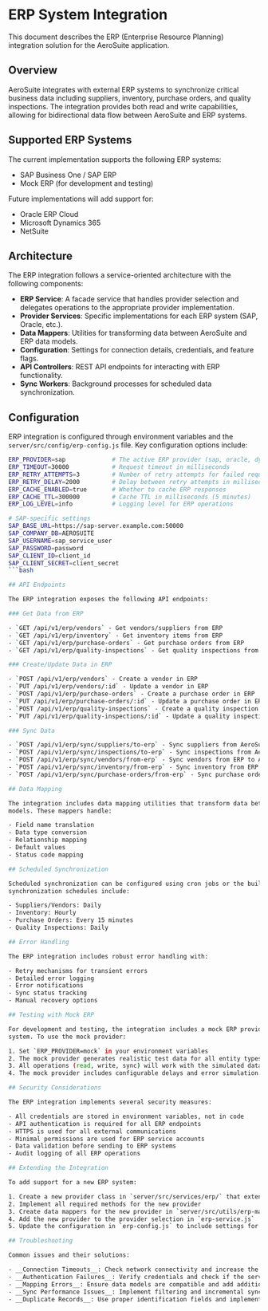 # ERP System Integration

This document describes the ERP (Enterprise Resource Planning) integration solution for the
AeroSuite application.

## Overview

AeroSuite integrates with external ERP systems to synchronize critical business data including
suppliers, inventory, purchase orders, and quality inspections. The integration provides both read
and write capabilities, allowing for bidirectional data flow between AeroSuite and ERP systems.

## Supported ERP Systems

The current implementation supports the following ERP systems:

- SAP Business One / SAP ERP
- Mock ERP (for development and testing)

Future implementations will add support for:

- Oracle ERP Cloud
- Microsoft Dynamics 365
- NetSuite

## Architecture

The ERP integration follows a service-oriented architecture with the following components:

- __ERP Service__: A facade service that handles provider selection and delegates operations to the
appropriate provider implementation.
- __Provider Services__: Specific implementations for each ERP system (SAP, Oracle, etc.).
- __Data Mappers__: Utilities for transforming data between AeroSuite and ERP data models.
- __Configuration__: Settings for connection details, credentials, and feature flags.
- __API Controllers__: REST API endpoints for interacting with ERP functionality.
- __Sync Workers__: Background processes for scheduled data synchronization.

## Configuration

ERP integration is configured through environment variables and the
`server/src/config/erp-config.js` file. Key configuration options include:

```bash
ERP_PROVIDER=sap             # The active ERP provider (sap, oracle, dynamics365, netsuite, mock)
ERP_TIMEOUT=30000            # Request timeout in milliseconds
ERP_RETRY_ATTEMPTS=3         # Number of retry attempts for failed requests
ERP_RETRY_DELAY=2000         # Delay between retry attempts in milliseconds
ERP_CACHE_ENABLED=true       # Whether to cache ERP responses
ERP_CACHE_TTL=300000         # Cache TTL in milliseconds (5 minutes)
ERP_LOG_LEVEL=info           # Logging level for ERP operations

# SAP-specific settings
SAP_BASE_URL=https://sap-server.example.com:50000
SAP_COMPANY_DB=AEROSUITE
SAP_USERNAME=sap_service_user
SAP_PASSWORD=password
SAP_CLIENT_ID=client_id
SAP_CLIENT_SECRET=client_secret
```bash

## API Endpoints

The ERP integration exposes the following API endpoints:

### Get Data from ERP

- `GET /api/v1/erp/vendors` - Get vendors/suppliers from ERP
- `GET /api/v1/erp/inventory` - Get inventory items from ERP
- `GET /api/v1/erp/purchase-orders` - Get purchase orders from ERP
- `GET /api/v1/erp/quality-inspections` - Get quality inspections from ERP

### Create/Update Data in ERP

- `POST /api/v1/erp/vendors` - Create a vendor in ERP
- `PUT /api/v1/erp/vendors/:id` - Update a vendor in ERP
- `POST /api/v1/erp/purchase-orders` - Create a purchase order in ERP
- `PUT /api/v1/erp/purchase-orders/:id` - Update a purchase order in ERP
- `POST /api/v1/erp/quality-inspections` - Create a quality inspection in ERP
- `PUT /api/v1/erp/quality-inspections/:id` - Update a quality inspection in ERP

### Sync Data

- `POST /api/v1/erp/sync/suppliers/to-erp` - Sync suppliers from AeroSuite to ERP
- `POST /api/v1/erp/sync/inspections/to-erp` - Sync inspections from AeroSuite to ERP
- `POST /api/v1/erp/sync/vendors/from-erp` - Sync vendors from ERP to AeroSuite
- `POST /api/v1/erp/sync/inventory/from-erp` - Sync inventory from ERP to AeroSuite
- `POST /api/v1/erp/sync/purchase-orders/from-erp` - Sync purchase orders from ERP to AeroSuite

## Data Mapping

The integration includes data mapping utilities that transform data between AeroSuite and ERP data
models. These mappers handle:

- Field name translation
- Data type conversion
- Relationship mapping
- Default values
- Status code mapping

## Scheduled Synchronization

Scheduled synchronization can be configured using cron jobs or the built-in worker system. Common
synchronization schedules include:

- Suppliers/Vendors: Daily
- Inventory: Hourly
- Purchase Orders: Every 15 minutes
- Quality Inspections: Daily

## Error Handling

The ERP integration includes robust error handling with:

- Retry mechanisms for transient errors
- Detailed error logging
- Error notifications
- Sync status tracking
- Manual recovery options

## Testing with Mock ERP

For development and testing, the integration includes a mock ERP provider that simulates a real ERP
system. To use the mock provider:

1. Set `ERP_PROVIDER=mock` in your environment variables
2. The mock provider generates realistic test data for all entity types
3. All operations (read, write, sync) will work with the simulated data
4. The mock provider includes configurable delays and error simulation

## Security Considerations

The ERP integration implements several security measures:

- All credentials are stored in environment variables, not in code
- API authentication is required for all ERP endpoints
- HTTPS is used for all external communications
- Minimal permissions are used for ERP service accounts
- Data validation before sending to ERP systems
- Audit logging of all ERP operations

## Extending the Integration

To add support for a new ERP system:

1. Create a new provider class in `server/src/services/erp/` that extends `BaseERPService`
2. Implement all required methods for the new provider
3. Create data mappers for the new provider in `server/src/utils/erp-mappers/`
4. Add the new provider to the provider selection in `erp-service.js`
5. Update the configuration in `erp-config.js` to include settings for the new provider

## Troubleshooting

Common issues and their solutions:

- __Connection Timeouts__: Check network connectivity and increase the `ERP_TIMEOUT` value
- __Authentication Failures__: Verify credentials and check if the service account is active
- __Mapping Errors__: Ensure data models are compatible and add additional mapping logic
- __Sync Performance Issues__: Implement filtering and incremental synchronization
- __Duplicate Records__: Use proper identification fields and implement deduplication logic
